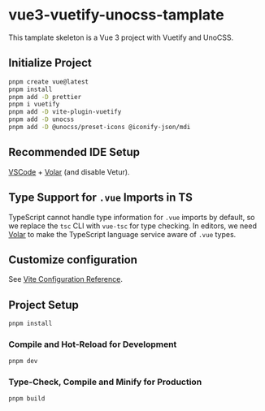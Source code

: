 # vue3-vuetify-unocss-tamplate

This tamplate skeleton is a Vue 3 project with Vuetify and UnoCSS.

## Initialize Project

```sh
pnpm create vue@latest
pnpm install
pnpm add -D prettier
pnpm i vuetify
pnpm add -D vite-plugin-vuetify
pnpm add -D unocss
pnpm add -D @unocss/preset-icons @iconify-json/mdi
```

## Recommended IDE Setup

[VSCode](https://code.visualstudio.com/) + [Volar](https://marketplace.visualstudio.com/items?itemName=Vue.volar) (and disable Vetur).

## Type Support for `.vue` Imports in TS

TypeScript cannot handle type information for `.vue` imports by default, so we replace the `tsc` CLI with `vue-tsc` for type checking. In editors, we need [Volar](https://marketplace.visualstudio.com/items?itemName=Vue.volar) to make the TypeScript language service aware of `.vue` types.

## Customize configuration

See [Vite Configuration Reference](https://vitejs.dev/config/).

## Project Setup

```sh
pnpm install
```

### Compile and Hot-Reload for Development

```sh
pnpm dev
```

### Type-Check, Compile and Minify for Production

```sh
pnpm build
```
